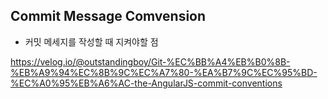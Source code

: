 ## Commit Message Comvension

- 커밋 메세지를 작성할 때 지켜야할 점

https://velog.io/@outstandingboy/Git-%EC%BB%A4%EB%B0%8B-%EB%A9%94%EC%8B%9C%EC%A7%80-%EA%B7%9C%EC%95%BD-%EC%A0%95%EB%A6%AC-the-AngularJS-commit-conventions